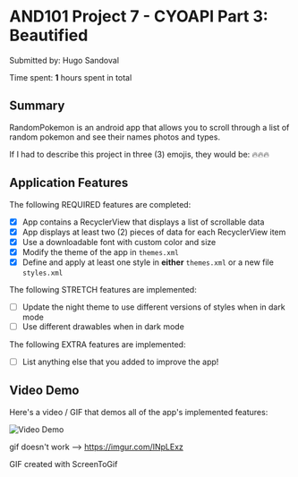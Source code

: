 # AND101 Project 7 - CYOAPI Part 3: Beautified

Submitted by: Hugo Sandoval

Time spent: **1** hours spent in total

## Summary

RandomPokemon is an android app that allows you to scroll through a list of random pokemon and see their names photos and types.

If I had to describe this project in three (3) emojis, they would be: 🔥🔥🔥

## Application Features

The following REQUIRED features are completed:

- [x] App contains a RecyclerView that displays a list of scrollable data
- [x] App displays at least two (2) pieces of data for each RecyclerView item
- [x] Use a downloadable font with custom color and size
- [x] Modify the theme of the app in `themes.xml`
- [x] Define and apply at least one style in **either** `themes.xml` or a new file `styles.xml`

The following STRETCH features are implemented:

- [ ] Update the night theme to use different versions of styles when in dark mode
- [ ] Use different drawables when in dark mode

The following EXTRA features are implemented:

- [ ] List anything else that you added to improve the app!

## Video Demo

Here's a video / GIF that demos all of the app's implemented features:

<img src='https://i.imgur.com/INpLExz.gif' title='Video Demo' width='' alt='Video Demo' />

gif doesn't work --> https://imgur.com/INpLExz

GIF created with ScreenToGif
